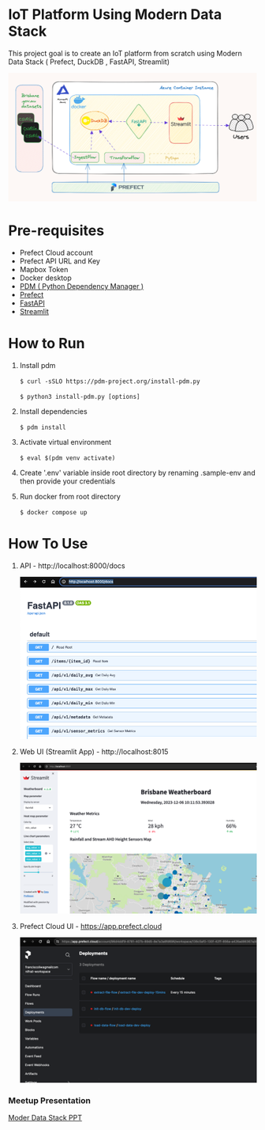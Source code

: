 # IoT Platform  Using Modern Data Stack
  This project goal is to create an IoT platform from scratch using Modern Data Stack ( Prefect, DuckDB , FastAPI, Streamlit)

![IoT Platform](images/modern-data-stack-white.png "Modern Data Stack!")

# Pre-requisites

- Prefect Cloud account
- Prefect API URL and Key
- Mapbox Token
- Docker desktop
- [PDM ( Python Dependency Manager )](https://pdm-project.org/latest/)
- [Prefect](https://www.prefect.io/)
- [FastAPI](https://fastapi.tiangolo.com/)
- [Streamlit](https://streamlit.io/)

# How to Run

1. Install pdm

    `$ curl -sSLO https://pdm-project.org/install-pdm.py `

    `$ python3 install-pdm.py [options]`


2. Install dependencies
    
    `$ pdm install`


3. Activate virtual environment

    `$ eval $(pdm venv activate)`

4. Create '.env' variable  inside root directory by renaming .sample-env and then provide your credentials

5. Run docker  from root directory

    `$ docker compose up`


# How To Use

1. API      - http://localhost:8000/docs

    ![FastAPI](images/fastapi.png "FastAPI")

2. Web UI (Streamlit App)  - http://localhost:8015

    ![Streamlit App](images/streamlit.png "Streamlit App")

3. Prefect Cloud UI - https://app.prefect.cloud

    ![Prefect](images/prefect.png "Prefect Cloud")


### Meetup Presentation

[Moder Data Stack PPT](images/meetup-ppt.pdf)